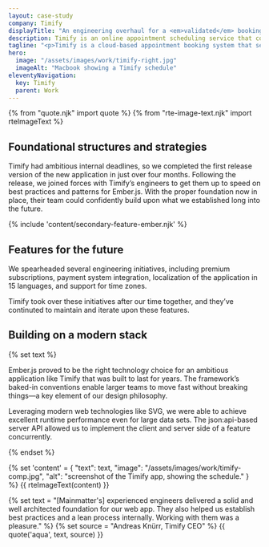 ```yaml
---
layout: case-study
company: Timify
displayTitle: "An engineering overhaul for a <em>validated</em> booking system"
description: Timify is an online appointment scheduling service that connects service providers with clients. When they decided it was time to re-engineer their existing product, they trusted us to set them up for future success.
tagline: "<p>Timify is a cloud-based appointment booking system that serves over 50,000 businesses worldwide.</p><p>The company had validated their product/market fit with an in-house prototype, but as the business grew, it became clear that this foundation was not sturdy enough to support further expansion. The entire system needed to be re-engineered from the ground up.</p>"
hero:
  image: "/assets/images/work/timify-right.jpg"
  imageAlt: "Macbook showing a Timify schedule"
eleventyNavigation:
  key: Timify
  parent: Work
---
```


{% from "quote.njk" import quote %}
{% from "rte-image-text.njk" import rteImageText %}

## Foundational structures and strategies

Timify had ambitious internal deadlines, so we completed the first release version of the new application in just over four months. Following the release, we joined forces with Timify’s engineers to get them up to speed on best practices and patterns for Ember.js. With the proper foundation now in place, their team could confidently build upon what we established long into the future.

{% include 'content/secondary-feature-ember.njk' %}

## Features for the future

We spearheaded several engineering initiatives, including premium subscriptions, payment system integration, localization of the application in 15 languages, and support for time zones.

Timify took over these initiatives after our time together, and they’ve continuted to maintain and iterate upon these features.

## Building on a modern stack

{% set text %}

Ember.js proved to be the right technology choice for an ambitious application like Timify that was built to last for years. The framework’s baked-in conventions enable larger teams to move fast without breaking things—a key element of our design philosophy.

Leveraging modern web technologies like SVG, we were able to achieve excellent runtime performance even for large data sets. The json:api-based server API allowed us to implement the client and server side of a feature concurrently.

{% endset %}

{% set 'content' = {
  "text": text,
  "image": "/assets/images/work/timify-comp.jpg",
  "alt": "screenshot of the Timify app, showing the schedule."
} %}
{{ rteImageText(content) }}

{% set text = "[Mainmatter's] experienced engineers delivered a solid and well architected foundation for our web app. They also helped us establish best practices and a lean process internally. Working with them was a pleasure." %}
{% set source = "Andreas Knürr, Timify CEO" %}
{{ quote('aqua', text, source) }}
